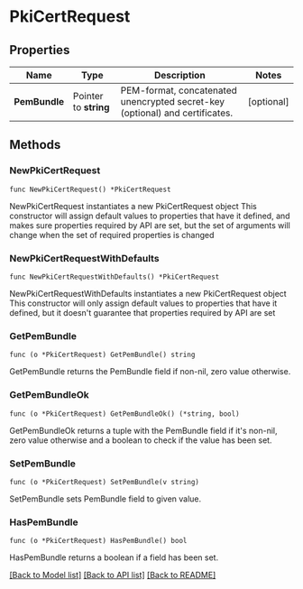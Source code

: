 # PkiCertRequest

## Properties

Name | Type | Description | Notes
------------ | ------------- | ------------- | -------------
**PemBundle** | Pointer to **string** | PEM-format, concatenated unencrypted secret-key (optional) and certificates. | [optional] 

## Methods

### NewPkiCertRequest

`func NewPkiCertRequest() *PkiCertRequest`

NewPkiCertRequest instantiates a new PkiCertRequest object
This constructor will assign default values to properties that have it defined,
and makes sure properties required by API are set, but the set of arguments
will change when the set of required properties is changed

### NewPkiCertRequestWithDefaults

`func NewPkiCertRequestWithDefaults() *PkiCertRequest`

NewPkiCertRequestWithDefaults instantiates a new PkiCertRequest object
This constructor will only assign default values to properties that have it defined,
but it doesn't guarantee that properties required by API are set

### GetPemBundle

`func (o *PkiCertRequest) GetPemBundle() string`

GetPemBundle returns the PemBundle field if non-nil, zero value otherwise.

### GetPemBundleOk

`func (o *PkiCertRequest) GetPemBundleOk() (*string, bool)`

GetPemBundleOk returns a tuple with the PemBundle field if it's non-nil, zero value otherwise
and a boolean to check if the value has been set.

### SetPemBundle

`func (o *PkiCertRequest) SetPemBundle(v string)`

SetPemBundle sets PemBundle field to given value.

### HasPemBundle

`func (o *PkiCertRequest) HasPemBundle() bool`

HasPemBundle returns a boolean if a field has been set.


[[Back to Model list]](../README.md#documentation-for-models) [[Back to API list]](../README.md#documentation-for-api-endpoints) [[Back to README]](../README.md)


